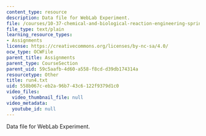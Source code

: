 ```yaml
---
content_type: resource
description: Data file for WebLab Experiment.
file: /courses/10-37-chemical-and-biological-reaction-engineering-spring-2007/558b067ceb2a96b743c6122f9379d1c0_run4.txt
file_type: text/plain
learning_resource_types:
- Assignments
license: https://creativecommons.org/licenses/by-nc-sa/4.0/
ocw_type: OCWFile
parent_title: Assignments
parent_type: CourseSection
parent_uid: 59c5aafb-4d60-a558-f8cd-d39db174314a
resourcetype: Other
title: run4.txt
uid: 558b067c-eb2a-96b7-43c6-122f9379d1c0
video_files:
  video_thumbnail_file: null
video_metadata:
  youtube_id: null
---
```

Data file for WebLab Experiment.